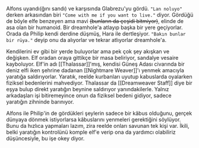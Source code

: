 ---
---  
  
Alfons uyandı(ğını sandı) ve karşısında Glabrezu'yu gördü. `"Lan noluyo"` derken arkasından biri `"Come with me if you want to live."` diyor. Gördüğü de böyle elfe benzeyen ama mavi ~~(bunların da çeşidi bitmiyor)~~, elinde de asa olan bir humanoid. Bir dreamhole'a atlayıp başka bir yere geçiyorlar. Orada da Philip kendi derdine düşmüş, Hara ile dertleşiyor. `"Bakın bunlar bir rüya."` deyip onu da alıyorlar ve tekrar atlıyorlar dreamhole'a.  
  
Kendilerini ev gibi bir yerde buluyorlar ama pek çok şey akışkan ve değişken. Elf oradan oraya gittikçe bir masa beliriyor, sandalye vesaire kayboluyor. Elf'in adı [[Thalassar]]'mış, kendisi Güneş Adası civarında bir deniz elfi iken şehrine dadanan [[Nightmare Weaver]]'ı yenmek amacıyla yaratığa saldırıyorlar. Yaratık, reelde kurbanları uyutup kabuslarda oyalarken fiziksel bedenlerini mahvediyor. Thalassar da [[Dreamweaver Staff]] diye bir eşya bulup direkt yaratığın beynine saldırıyor yanındakilerle. Yalnız arkadaşları işi bitiremeyince onun da fiziksel bedeni gidiyor, sadece yaratığın zihninde barınıyor.  
  
Alfons ile Philip'in de gördükleri şeylerin sadece bir kâbus olduğunu, gerçek dünyaya dönmek istiyorlarsa kâbuslarını yenmeleri gerektiğini söylüyor. Bunu da hızlıca yapmaları lazım, zira reelde onları savunan tek kişi var. İkili, belki yaratığın kontrolünü komple elf'e verip ona da yardımcı olabiliriz düşüncesiyle, bu işe okey diyor.